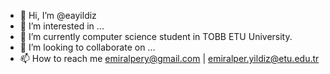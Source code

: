 - 👋 Hi, I’m @eayildiz
- 👀 I’m interested in ...
- 🌱 I’m currently computer science student in TOBB ETU University.
- 💞️ I’m looking to collaborate on ...
- 📫 How to reach me emiralpery@gmail.com | emiralper.yildiz@etu.edu.tr

<!---
eayildiz/eayildiz is a ✨ special ✨ repository because its `README.md` (this file) appears on your GitHub profile.
You can click the Preview link to take a look at your changes.
--->
